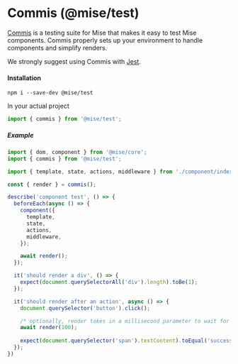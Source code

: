 # Commis (@mise/test)

[Commis](https://en.wiktionary.org/wiki/commis) is a testing suite for Mise that makes it easy to test Mise components. Commis properly sets up your environment to handle components and simplify renders.

We strongly suggest using Commis with [Jest](https://www.npmjs.com/package/jest).

#### Installation
```
npm i --save-dev @mise/test
```

In your actual project

```javascript
import { commis } from '@mise/test';
```

##### Example
```javascript
import { dom, component } from '@mise/core';
import { commis } from '@mise/test';

import { template, state, actions, middleware } from './component/index';

const { render } = commis();

describe('component test', () => {
  beforeEach(async () => {
    component({
      template,
      state,
      actions,
      middleware, 
    });

    await render();
  });

  it('should render a div', () => {
    expect(document.querySelectorAll('div').length).toBe(1);
  });

  it('should render after an action', async () => {
    document.querySelector('button').click();

    /* optionally, render takes in a millisecond parameter to wait for a render to occur */
    await render(100);
    
    expect(document.querySelector('span').textContent).toEqual('success');
  });
})
```
